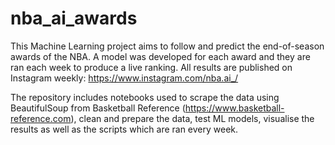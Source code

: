# nba_ai_awards
 
 This Machine Learning project aims to follow and predict the end-of-season awards of the NBA. A model was developed for each award and they are ran each week to produce a live ranking. All results are published on Instagram weekly: https://www.instagram.com/nba.ai_/
 
 The repository includes notebooks used to scrape the data using BeautifulSoup from Basketball Reference (https://www.basketball-reference.com), clean and prepare the data, test ML models, visualise the results as well as the scripts which are ran every week.
